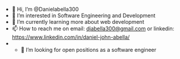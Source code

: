 - 👋 Hi, I’m @Danielabella300
- 👀 I’m interested in Software Engineering and Development
- 🌱 I’m currently learning more about web development
- 📫 How to reach me on email: djabella300@gmail.com or linkedin: https://www.linkedin.com/in/daniel-john-abella/
- - 💞️ I’m looking for open positions as a software engineer

<!---
Danielabella300/Danielabella300 is a ✨ special ✨ repository because its `README.md` (this file) appears on your GitHub profile.
You can click the Preview link to take a look at your changes.
--->
